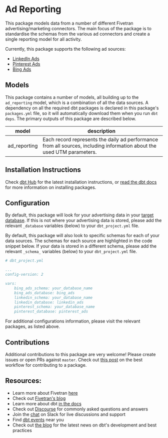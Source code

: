 # Ad Reporting

This package models data from a number of different Fivetran advertising/marketing connectors. The main focus of the package is to standardise the schemas from the various ad connectors and create a single reporting model for all activity.

Currently, this package supports the following ad sources:
* [LinkedIn Ads](https://github.com/fivetran/dbt_linkedin)
* [Pinterest Ads](https://github.com/fivetran/dbt_pinterest_ads)
* [Bing Ads](https://github.com/fivetran/dbt_bing_ads)

## Models

This package contains a number of models, all building up to the `ad_reporting` model, which is a combination of all the data sources. A dependency on all the required dbt packages is declared in this package's `packages.yml` file, so it will automatically download them when you run `dbt deps`. The primary outputs of this package are described below.

| **model**    | **description**                                                                                                        |
| ------------ | ---------------------------------------------------------------------------------------------------------------------- |
| ad_reporting | Each record represents the daily ad performance from all sources, including information about the used UTM parameters. |

## Installation Instructions
Check [dbt Hub](https://hub.getdbt.com/) for the latest installation instructions, or [read the dbt docs](https://docs.getdbt.com/docs/package-management) for more information on installing packages.

## Configuration

By default, this package will look for your advertising data in your [target database](https://docs.getdbt.com/docs/running-a-dbt-project/using-the-command-line-interface/configure-your-profile). If this is not where your advertising data is stored, please add the relevant `_database` variables (below) to your `dbt_project.yml` file.

By default, this package will also look to specific schemas for each of your data sources. The schemas for each source are highlighted in the code snippet below. If your data is stored in a different schema, please add the relevant `_schema_` variables (below) to your `dbt_project.yml` file.

```yml
# dbt_project.yml

...
config-version: 2

vars:
    bing_ads_schema: your_database_name
    bing_ads_database: bing_ads 
    linkedin_schema: your_database_name
    linkedin_database: linkedin_ads 
    pinterest_schema: your_database_name
    pinterest_database: pinterest_ads 
```

For additional configurations information, please visit the relevant packages, as listed above.

## Contributions

Additional contributions to this package are very welcome! Please create issues
or open PRs against `master`. Check out 
[this post](https://discourse.getdbt.com/t/contributing-to-a-dbt-package/657) 
on the best workflow for contributing to a package.

## Resources:
- Learn more about Fivetran [here](https://fivetran.com/docs)
- Check out [Fivetran's blog](https://fivetran.com/blog)
- Learn more about dbt [in the docs](https://docs.getdbt.com/docs/introduction)
- Check out [Discourse](https://discourse.getdbt.com/) for commonly asked questions and answers
- Join the [chat](http://slack.getdbt.com/) on Slack for live discussions and support
- Find [dbt events](https://events.getdbt.com) near you
- Check out [the blog](https://blog.getdbt.com/) for the latest news on dbt's development and best practices

